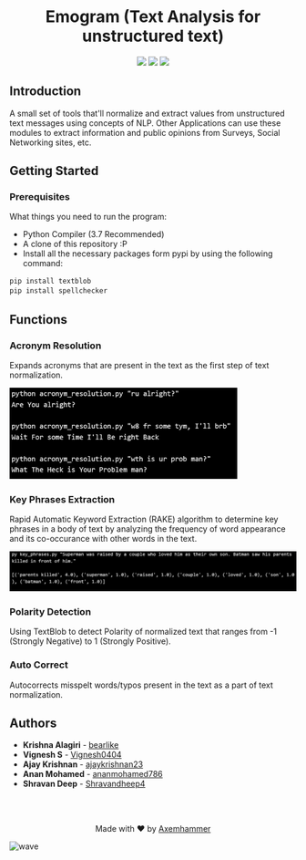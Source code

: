 <h1 align="center">
  Emogram (Text Analysis for unstructured text)
</h1>

<p align="center">
  <a href="https://www.python.org"><img src="https://img.shields.io/badge/language-python-blue.svg?style=flat"></a>
  <a href="#"><img src="https://img.shields.io/github/last-commit/axenhammer/Emogram.svg"></a>
  <a href="/LICENSE.md"><img src="https://img.shields.io/github/license/axenhammer/Emogram.svg?color=blue"></a>
</p>

## Introduction
A small set of tools that'll normalize and extract values from unstructured text messages using concepts of NLP. Other Applications can use these modules to extract information and public opinions from Surveys, Social Networking sites, etc.


## Getting Started
### Prerequisites
What things you need to run the program:
- Python Compiler (3.7 Recommended)
- A clone of this repository :P
- Install all the necessary packages form pypi by using the following command:
 ```bash
pip install textblob
pip install spellchecker
```


## Functions
### Acronym Resolution
Expands acronyms that are present in the text as the first step of text normalization.

<img src="/docs/acronym_res.PNG" width="400" height="160"/>


### Key Phrases Extraction
Rapid Automatic Keyword Extraction (RAKE) algorithm to determine key phrases in a body of text by analyzing the frequency of word appearance and its co-occurance with other words in the text.

<img src="/docs/keyword_extract.PNG"/>


### Polarity Detection
Using TextBlob to detect Polarity of normalized text that ranges from -1 (Strongly Negative) to 1 (Strongly Positive).


### Auto Correct
Autocorrects misspelt words/typos present in the text as a part of text normalization.



## Authors
* **Krishna Alagiri** - [bearlike](https://github.com/bearlike/)
* **Vignesh S** - [Vignesh0404](https://github.com/Vignesh0404/)
* **Ajay Krishnan** - [ajaykrishnan23](https://github.com/ajaykrishnan23/)
* **Anan Mohamed** - [ananmohamed786](https://github.com/ananmohamed786/)
* **Shravan Deep** - [Shravandheep4](https://github.com/Shravandheep4/)


<br><br>
<p align="center">
  Made with ❤️ by <a href="https://github.com/axenhammer"> Axemhammer</a>
</p>

![wave](http://cdn.thekrishna.in/img/common/border.png)
